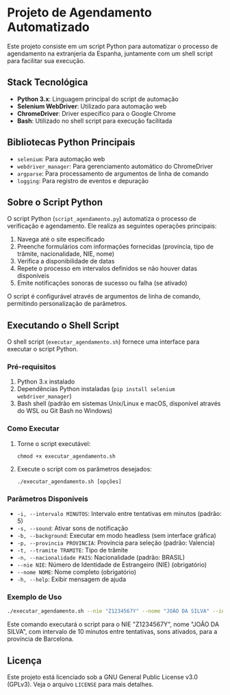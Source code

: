 # Projeto de Agendamento Automatizado

Este projeto consiste em um script Python para automatizar o processo de agendamento na extranjeria da Espanha, juntamente com um shell script para facilitar sua execução.

## Stack Tecnológica

- **Python 3.x**: Linguagem principal do script de automação
- **Selenium WebDriver**: Utilizado para automação web
- **ChromeDriver**: Driver específico para o Google Chrome
- **Bash**: Utilizado no shell script para execução facilitada

## Bibliotecas Python Principais

- `selenium`: Para automação web
- `webdriver_manager`: Para gerenciamento automático do ChromeDriver
- `argparse`: Para processamento de argumentos de linha de comando
- `logging`: Para registro de eventos e depuração

## Sobre o Script Python

O script Python (`script_agendamento.py`) automatiza o processo de verificação e agendamento. Ele realiza as seguintes operações principais:

1. Navega até o site especificado
2. Preenche formulários com informações fornecidas (província, tipo de trâmite, nacionalidade, NIE, nome)
3. Verifica a disponibilidade de datas
4. Repete o processo em intervalos definidos se não houver datas disponíveis
5. Emite notificações sonoras de sucesso ou falha (se ativado)

O script é configurável através de argumentos de linha de comando, permitindo personalização de parâmetros.

## Executando o Shell Script

O shell script (`executar_agendamento.sh`) fornece uma interface para executar o script Python.

### Pré-requisitos

1. Python 3.x instalado
2. Dependências Python instaladas (`pip install selenium webdriver_manager`)
3. Bash shell (padrão em sistemas Unix/Linux e macOS, disponível através do WSL ou Git Bash no Windows)

### Como Executar

1. Torne o script executável:
   ```
   chmod +x executar_agendamento.sh
   ```

2. Execute o script com os parâmetros desejados:
   ```
   ./executar_agendamento.sh [opções]
   ```

### Parâmetros Disponíveis

- `-i, --intervalo MINUTOS`: Intervalo entre tentativas em minutos (padrão: 5)
- `-s, --sound`: Ativar sons de notificação
- `-b, --background`: Executar em modo headless (sem interface gráfica)
- `-p, --provincia PROVINCIA`: Província para seleção (padrão: Valencia)
- `-t, --tramite TRAMITE`: Tipo de trâmite
- `-n, --nacionalidade PAIS`: Nacionalidade (padrão: BRASIL)
- `--nie NIE`: Número de Identidade de Estrangeiro (NIE) (obrigatório)
- `--nome NOME`: Nome completo (obrigatório)
- `-h, --help`: Exibir mensagem de ajuda

### Exemplo de Uso

```bash
./executar_agendamento.sh --nie "Z1234567Y" --nome "JOÃO DA SILVA" --intervalo 10 --sound --provincia "Barcelona"
```

Este comando executará o script para o NIE "Z1234567Y", nome "JOÃO DA SILVA", com intervalo de 10 minutos entre tentativas, sons ativados, para a província de Barcelona.

## Licença

Este projeto está licenciado sob a GNU General Public License v3.0 (GPLv3). Veja o arquivo `LICENSE` para mais detalhes.